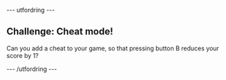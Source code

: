 \--- utfordring \---

## Challenge: Cheat mode!

Can you add a cheat to your game, so that pressing button B reduces your score by 1?

\--- /utfordring \---